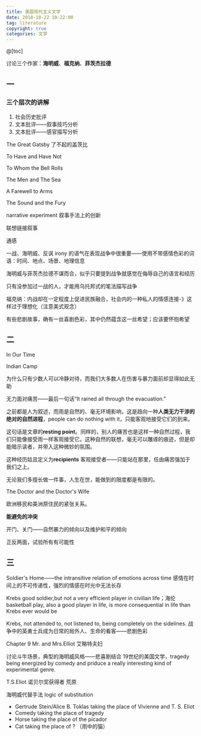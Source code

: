 ```yaml
---
title: 美国现代主义文学
date: 2018-10-22 10:22:00
tag: literature
copyright: true
categories: 文学
---
```


@[toc]



讨论三个作家：**海明威**、**福克纳**、**菲茨杰拉德**

## 一

### 三个层次的讲解

1. 社会历史批评
2. 文本批评——叙事技巧分析
3. 文本批评——感官描写分析



The Great Gatsby 了不起的盖茨比	

To Have and Have Not	

To Whom the Bell Rolls	

The Men and The Sea

A  Farewell to Arms

The Sound and the Fury



narrative experiment 叙事手法上的创新

联想链接叙事

通感

一战、海明威、反讽 irony 的语气在表现战争中很重要——使用不带感情色彩的词语：时间、地点、场景、地理信息

海明威与菲茨杰拉德不谋而合，似乎只要提到战争就感觉在侮辱自己的语言和经历

只有没参加过一战的人，才能用乌托邦式的笔法描写战争

福克纳：内战却在一定程度上促进民族融合，社会内的一种私人的情感连接-》这样过于理想化（注意美式观念）

有些悲剧故事，确有一丝喜剧色彩，其中仍然蕴含这一丝希望；应该要怀抱希望



## 二

In Our Time



Indian Camp

为什么只有少数人可以冷静对待，而我们大多数人在伤害与暴力面前却显得如此无助

无力面对痛苦——最后一句话“It rained all through the evacuation.”

之前都是人为叙述，而雨是自然的、毫无环境影响，这是趋向一种**人类无力干涉的绝对的自然进程**，people can do nothing with it，只能客观地接受它们的到来。

这句话是文章的**resting point**。同样的，别人的痛苦也是这样一种自然过程，我们只能像接受雨一样客观接受它。这种自然的联想，毫无可以雕琢的痕迹，但是却能暗示读者，并带入这种微妙的氛围。

 这种经历姑且定义为**recipients** 客观接受者——只能站在那里，任由痛苦强加于我们之上。

无论我们多擅长做一件事，人生在世，能做到的限度都是有限的。



The Doctor and the Doctor's Wife

欧洲移民和美洲原住民的紧张关系。

**能避免的冲突**

开门、关门——自然暴力的倾向以及维护和平的倾向

正反两面，试验所有有可能性



## 三

 Soldier's Home——the intransitive relation of emotions across time 感情在时间上的不可传递性，强烈的情感在时光中无法长存

Krebs good soldier,but not a very efficient player in civilian life；海伦 basketball play, also a good player in life, is more consequential in life than Krebs ever would be

Krebs, not attended to, not listened to, being completely on the sidelines. 战争中的英勇士兵成为日常的局外人、生命的看客——悲剧色彩



Chapter 9 Mr. and Mrs.Elliot 艾略特夫妇

讨论斗牛场景，典型的海明威风格——悲喜剧结合 19世纪的美国文学，tragedy being energized by comedy and priduce a really interesting kind of experimental genre.

T.S.Eliot 诺贝尔奖获得者 荒原	

海明威代替手法 logic of substitution

- Gertrude Stein/Alice B. Toklas taking the place of Vivienne and T. S. Eliot
- Comedy taking the place of tragedy
- Horse taking the place of the picador
- Cat taking the place of ? （雨中的猫）















































